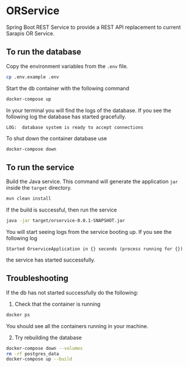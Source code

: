 # ORService
Spring Boot REST Service to provide a REST API replacement to current Sarapis OR Service.

## To run the database
Copy the environment variables from the `.env` file.
```bash
cp .env.example .env
```

Start the db container with the following command
```bash
docker-compose up
```
In your terminal you will find the logs of the database. If you see 
the following log the database has started gracefully.
```
LOG:  database system is ready to accept connections
```

To shut down the container database use
```bash
docker-compose down
```

## To run the service
Build the Java service. This command will generate the application `jar` inside
the `target` directory.
```bash
mvn clean install
```
If the build is successful, then run the service
```bash
java -jar target/orservice-0.0.1-SNAPSHOT.jar
```
You will start seeing logs from the service booting up. If you see the following log
```
Started OrserviceApplication in {} seconds (process running for {})
```
the service has started successfully.

## Troubleshooting
If the db has not started successfully do the following:
1. Check that the container is running
```bash
docker ps
```
You should see all the containers running in your machine. 

2. Try rebuilding the database
```bash
docker-compose down --volumes
rm -rf postgres_data
docker-compose up --build
```
